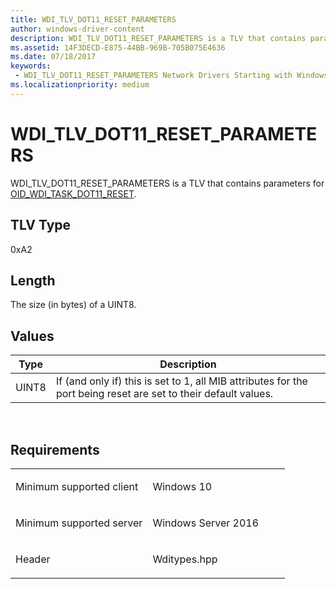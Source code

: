 ```yaml
---
title: WDI_TLV_DOT11_RESET_PARAMETERS
author: windows-driver-content
description: WDI_TLV_DOT11_RESET_PARAMETERS is a TLV that contains parameters for OID_WDI_TASK_DOT11_RESET.
ms.assetid: 14F3DECD-E875-44BB-969B-705B075E4636
ms.date: 07/18/2017 
keywords:
 - WDI_TLV_DOT11_RESET_PARAMETERS Network Drivers Starting with Windows Vista
ms.localizationpriority: medium
---
```


# WDI\_TLV\_DOT11\_RESET\_PARAMETERS


WDI\_TLV\_DOT11\_RESET\_PARAMETERS is a TLV that contains parameters for [OID\_WDI\_TASK\_DOT11\_RESET](https://msdn.microsoft.com/library/windows/hardware/dn925952).

## TLV Type


0xA2

## Length


The size (in bytes) of a UINT8.

## Values


| Type  | Description                                                                                                     |
|-------|-----------------------------------------------------------------------------------------------------------------|
| UINT8 | If (and only if) this is set to 1, all MIB attributes for the port being reset are set to their default values. |

 

Requirements
------------

<table>
<colgroup>
<col width="50%" />
<col width="50%" />
</colgroup>
<tbody>
<tr class="odd">
<td><p>Minimum supported client</p></td>
<td><p>Windows 10</p></td>
</tr>
<tr class="even">
<td><p>Minimum supported server</p></td>
<td><p>Windows Server 2016</p></td>
</tr>
<tr class="odd">
<td><p>Header</p></td>
<td>Wditypes.hpp</td>
</tr>
</tbody>
</table>

 

 




